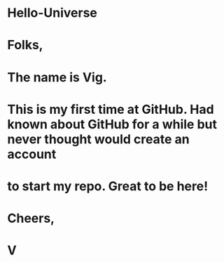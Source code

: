 # Hello-Universe
# Folks,
# The name is Vig. 
# This is my first time at GitHub. Had known about GitHub for a while but never thought would create an account
# to start my repo. Great to be here!
# 
# Cheers,
# V
